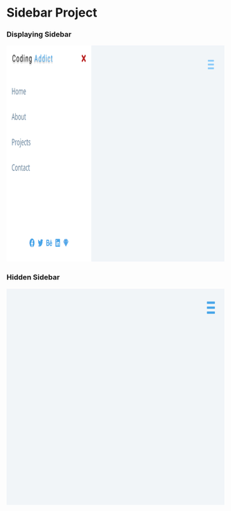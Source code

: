 # Sidebar Project


### Displaying Sidebar
<img src="./images/sidebar_two.png" height=500px; width=700px; alt="toggle">

### Hidden Sidebar
<img src="./images/sidebar_one.png" height=500px; width=700px; alt="toggle_one">
